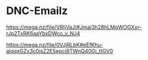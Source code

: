 # DNC-Emailz

https://mega.nz/file/VRIjVaJI#Jmai3h28hLMqWOGXxr-rJp2TxRK6aaYbxDWco_v_NJ4

https://mega.nz/file/0VJjRLbK#eEfKhu-alqqxGZx3c0isZ2E5epci8TWnQ40Gj_ttGV0
